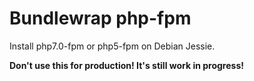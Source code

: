 # Bundlewrap php-fpm
Install php7.0-fpm or php5-fpm on Debian Jessie.

__Don't use this for production! It's still work in progress!__